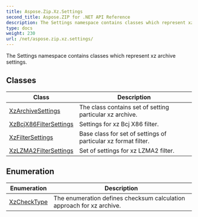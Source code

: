 ```yaml
---
title: Aspose.Zip.Xz.Settings
second_title: Aspose.ZIP for .NET API Reference
description: The Settings namespace contains classes which represent xz archive settings
type: docs
weight: 230
url: /net/aspose.zip.xz.settings/
---
```

The Settings namespace contains classes which represent xz archive settings.

## Classes

| Class | Description |
| --- | --- |
| [XzArchiveSettings](./xzarchivesettings/) | The class contains set of setting particular xz archive. |
| [XzBcjX86FilterSettings](./xzbcjx86filtersettings/) | Settings for xz Bcj X86 filter. |
| [XzFilterSettings](./xzfiltersettings/) | Base class for set of settings of particular xz format filter. |
| [XzLZMA2FilterSettings](./xzlzma2filtersettings/) | Set of settings for xz LZMA2 filter. |
## Enumeration

| Enumeration | Description |
| --- | --- |
| [XzCheckType](./xzchecktype/) | The enumeration defines checksum calculation approach for xz archive. |


